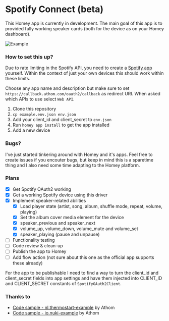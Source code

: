 # Spotify Connect (beta)

This Homey app is currently in development. The main goal of this app is to provided fully working speaker cards (both for the device as on your Homey dashboard).

![Example](https://github.com/PendoNL/nl.pendo.spotify/blob/main/assets/exmaple.png?raw=true)

### How to set this up?

Due to rate limiting in the Spotify API, you need to create a [Spotify app](https://developer.spotify.com/dashboard) yourself. Within the context of just your own devices this should work within these limits.

Choose any app name and description but make sure to set `https://callback.athom.com/oauth2/callback` as redirect URI. When asked which APIs to use select `Web API`.

1. Clone this repository
2. `cp example.env.json env.json`
3. Add your client_id and client_secret to `env.json`
4. Run `homey app install` to get the app installed
5. Add a new device

### Bugs?

I've just started tinkering around with Homey and it's apps. Feel free to create issues if you encouter bugs, but keep in mind this is a sparetime thing and I also need some time adapting to the Homey platform.

### Plans

- [X] Get Spotify OAuth2 working
- [X] Get a working Spotify device using this driver
- [X] Implement speaker-related abilities
  - [X] Load player state (artist, song, album, shuffle mode, repeat, volume, playing)
  - [X] Set the album cover media element for the device
  - [X] speaker_previous and speaker_next
  - [X] volume_up, volume_down, volume_mute and volume_set
  - [X] speaker_playing (pause and unpause)
- [ ] Functionality testing
- [ ] Code review & clean-up
- [ ] Publish the app to Homey
- [ ] Add flow action (not sure about this one as the official app supports these already)

For the app to be publishable I need to find a way to turn the client_id and client_secret fields into app settings and have them injected into CLIENT_ID and CLIENT_SECRET constants of `SpotifyOAuth2Client`.

### Thanks to

- [Code sample - nl.thermostart-example](https://github.com/athombv/nl.thermosmart-example) by Athom
- [Code sample - io.nuki-example](https://github.com/athombv/io.nuki-example) by Athom